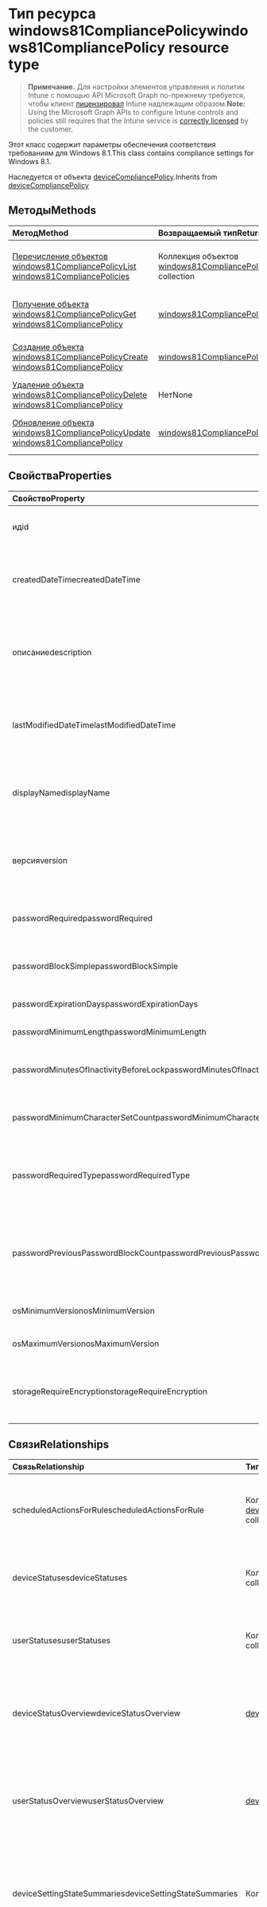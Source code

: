 # <a name="windows81compliancepolicy-resource-type"></a><span data-ttu-id="f5cdc-101">Тип ресурса windows81CompliancePolicy</span><span class="sxs-lookup"><span data-stu-id="f5cdc-101">windows81CompliancePolicy resource type</span></span>

> <span data-ttu-id="f5cdc-102">**Примечание.** Для настройки элементов управления и политик Intune с помощью API Microsoft Graph по-прежнему требуется, чтобы клиент [лицензировал](https://go.microsoft.com/fwlink/?linkid=839381) Intune надлежащим образом.</span><span class="sxs-lookup"><span data-stu-id="f5cdc-102">**Note:** Using the Microsoft Graph APIs to configure Intune controls and policies still requires that the Intune service is [correctly licensed](https://go.microsoft.com/fwlink/?linkid=839381) by the customer.</span></span>

<span data-ttu-id="f5cdc-103">Этот класс содержит параметры обеспечения соответствия требованиям для Windows 8.1.</span><span class="sxs-lookup"><span data-stu-id="f5cdc-103">This class contains compliance settings for Windows 8.1.</span></span>

<span data-ttu-id="f5cdc-104">Наследуется от объекта [deviceCompliancePolicy](../resources/intune_deviceconfig_devicecompliancepolicy.md).</span><span class="sxs-lookup"><span data-stu-id="f5cdc-104">Inherits from [deviceCompliancePolicy](../resources/intune_deviceconfig_devicecompliancepolicy.md)</span></span>

## <a name="methods"></a><span data-ttu-id="f5cdc-105">Методы</span><span class="sxs-lookup"><span data-stu-id="f5cdc-105">Methods</span></span>
|<span data-ttu-id="f5cdc-106">Метод</span><span class="sxs-lookup"><span data-stu-id="f5cdc-106">Method</span></span>|<span data-ttu-id="f5cdc-107">Возвращаемый тип</span><span class="sxs-lookup"><span data-stu-id="f5cdc-107">Return Type</span></span>|<span data-ttu-id="f5cdc-108">Описание</span><span class="sxs-lookup"><span data-stu-id="f5cdc-108">Description</span></span>|
|:---|:---|:---|
|[<span data-ttu-id="f5cdc-109">Перечисление объектов windows81CompliancePolicy</span><span class="sxs-lookup"><span data-stu-id="f5cdc-109">List windows81CompliancePolicies</span></span>](../api/intune_deviceconfig_windows81compliancepolicy_list.md)|<span data-ttu-id="f5cdc-110">Коллекция объектов [windows81CompliancePolicy](../resources/intune_deviceconfig_windows81compliancepolicy.md)</span><span class="sxs-lookup"><span data-stu-id="f5cdc-110">[windows81CompliancePolicy](../resources/intune_deviceconfig_windows81compliancepolicy.md) collection</span></span>|<span data-ttu-id="f5cdc-111">Список свойств и связей объектов [windows81CompliancePolicy](../resources/intune_deviceconfig_windows81compliancepolicy.md).</span><span class="sxs-lookup"><span data-stu-id="f5cdc-111">List properties and relationships of the [windows81CompliancePolicy](../resources/intune_deviceconfig_windows81compliancepolicy.md) objects.</span></span>|
|[<span data-ttu-id="f5cdc-112">Получение объекта windows81CompliancePolicy</span><span class="sxs-lookup"><span data-stu-id="f5cdc-112">Get windows81CompliancePolicy</span></span>](../api/intune_deviceconfig_windows81compliancepolicy_get.md)|[<span data-ttu-id="f5cdc-113">windows81CompliancePolicy</span><span class="sxs-lookup"><span data-stu-id="f5cdc-113">windows81CompliancePolicy</span></span>](../resources/intune_deviceconfig_windows81compliancepolicy.md)|<span data-ttu-id="f5cdc-114">Чтение свойств и связей объекта [windows81CompliancePolicy](../resources/intune_deviceconfig_windows81compliancepolicy.md).</span><span class="sxs-lookup"><span data-stu-id="f5cdc-114">Read properties and relationships of the [windows81CompliancePolicy](../resources/intune_deviceconfig_windows81compliancepolicy.md) object.</span></span>|
|[<span data-ttu-id="f5cdc-115">Создание объекта windows81CompliancePolicy</span><span class="sxs-lookup"><span data-stu-id="f5cdc-115">Create windows81CompliancePolicy</span></span>](../api/intune_deviceconfig_windows81compliancepolicy_create.md)|[<span data-ttu-id="f5cdc-116">windows81CompliancePolicy</span><span class="sxs-lookup"><span data-stu-id="f5cdc-116">windows81CompliancePolicy</span></span>](../resources/intune_deviceconfig_windows81compliancepolicy.md)|<span data-ttu-id="f5cdc-117">Создание объекта [windows81CompliancePolicy](../resources/intune_deviceconfig_windows81compliancepolicy.md).</span><span class="sxs-lookup"><span data-stu-id="f5cdc-117">Create a new [windows81CompliancePolicy](../resources/intune_deviceconfig_windows81compliancepolicy.md) object.</span></span>|
|[<span data-ttu-id="f5cdc-118">Удаление объекта windows81CompliancePolicy</span><span class="sxs-lookup"><span data-stu-id="f5cdc-118">Delete windows81CompliancePolicy</span></span>](../api/intune_deviceconfig_windows81compliancepolicy_delete.md)|<span data-ttu-id="f5cdc-119">Нет</span><span class="sxs-lookup"><span data-stu-id="f5cdc-119">None</span></span>|<span data-ttu-id="f5cdc-120">Удаление объекта [windows81CompliancePolicy](../resources/intune_deviceconfig_windows81compliancepolicy.md).</span><span class="sxs-lookup"><span data-stu-id="f5cdc-120">Deletes a [windows81CompliancePolicy](../resources/intune_deviceconfig_windows81compliancepolicy.md).</span></span>|
|[<span data-ttu-id="f5cdc-121">Обновление объекта windows81CompliancePolicy</span><span class="sxs-lookup"><span data-stu-id="f5cdc-121">Update windows81CompliancePolicy</span></span>](../api/intune_deviceconfig_windows81compliancepolicy_update.md)|[<span data-ttu-id="f5cdc-122">windows81CompliancePolicy</span><span class="sxs-lookup"><span data-stu-id="f5cdc-122">windows81CompliancePolicy</span></span>](../resources/intune_deviceconfig_windows81compliancepolicy.md)|<span data-ttu-id="f5cdc-123">Обновление свойств объекта [windows81CompliancePolicy](../resources/intune_deviceconfig_windows81compliancepolicy.md).</span><span class="sxs-lookup"><span data-stu-id="f5cdc-123">Update the properties of a [windows81CompliancePolicy](../resources/intune_deviceconfig_windows81compliancepolicy.md) object.</span></span>|

## <a name="properties"></a><span data-ttu-id="f5cdc-124">Свойства</span><span class="sxs-lookup"><span data-stu-id="f5cdc-124">Properties</span></span>
|<span data-ttu-id="f5cdc-125">Свойство</span><span class="sxs-lookup"><span data-stu-id="f5cdc-125">Property</span></span>|<span data-ttu-id="f5cdc-126">Тип</span><span class="sxs-lookup"><span data-stu-id="f5cdc-126">Type</span></span>|<span data-ttu-id="f5cdc-127">Описание</span><span class="sxs-lookup"><span data-stu-id="f5cdc-127">Description</span></span>|
|:---|:---|:---|
|<span data-ttu-id="f5cdc-128">ид</span><span class="sxs-lookup"><span data-stu-id="f5cdc-128">id</span></span>|<span data-ttu-id="f5cdc-129">Строка</span><span class="sxs-lookup"><span data-stu-id="f5cdc-129">String</span></span>|<span data-ttu-id="f5cdc-130">Ключ объекта.</span><span class="sxs-lookup"><span data-stu-id="f5cdc-130">Key of the entity.</span></span> <span data-ttu-id="f5cdc-131">Наследуется от объекта [deviceCompliancePolicy](../resources/intune_deviceconfig_devicecompliancepolicy.md).</span><span class="sxs-lookup"><span data-stu-id="f5cdc-131">Inherited from [deviceCompliancePolicy](../resources/intune_deviceconfig_devicecompliancepolicy.md)</span></span>|
|<span data-ttu-id="f5cdc-132">createdDateTime</span><span class="sxs-lookup"><span data-stu-id="f5cdc-132">createdDateTime</span></span>|<span data-ttu-id="f5cdc-133">DateTimeOffset</span><span class="sxs-lookup"><span data-stu-id="f5cdc-133">DateTimeOffset</span></span>|<span data-ttu-id="f5cdc-134">Дата и время создания объекта.</span><span class="sxs-lookup"><span data-stu-id="f5cdc-134">DateTime the object was created.</span></span> <span data-ttu-id="f5cdc-135">Наследуется от объекта [deviceCompliancePolicy](../resources/intune_deviceconfig_devicecompliancepolicy.md).</span><span class="sxs-lookup"><span data-stu-id="f5cdc-135">Inherited from [deviceCompliancePolicy](../resources/intune_deviceconfig_devicecompliancepolicy.md)</span></span>|
|<span data-ttu-id="f5cdc-136">описание</span><span class="sxs-lookup"><span data-stu-id="f5cdc-136">description</span></span>|<span data-ttu-id="f5cdc-137">Строка</span><span class="sxs-lookup"><span data-stu-id="f5cdc-137">String</span></span>|<span data-ttu-id="f5cdc-138">Указанное администратором описание конфигурации устройства.</span><span class="sxs-lookup"><span data-stu-id="f5cdc-138">Admin provided description of the Device Configuration.</span></span> <span data-ttu-id="f5cdc-139">Наследуется от объекта [deviceCompliancePolicy](../resources/intune_deviceconfig_devicecompliancepolicy.md).</span><span class="sxs-lookup"><span data-stu-id="f5cdc-139">Inherited from [deviceCompliancePolicy](../resources/intune_deviceconfig_devicecompliancepolicy.md)</span></span>|
|<span data-ttu-id="f5cdc-140">lastModifiedDateTime</span><span class="sxs-lookup"><span data-stu-id="f5cdc-140">lastModifiedDateTime</span></span>|<span data-ttu-id="f5cdc-141">DateTimeOffset</span><span class="sxs-lookup"><span data-stu-id="f5cdc-141">DateTimeOffset</span></span>|<span data-ttu-id="f5cdc-142">Дата и время последнего изменения объекта.</span><span class="sxs-lookup"><span data-stu-id="f5cdc-142">DateTime the object was last modified.</span></span> <span data-ttu-id="f5cdc-143">Наследуется от объекта [deviceCompliancePolicy](../resources/intune_deviceconfig_devicecompliancepolicy.md).</span><span class="sxs-lookup"><span data-stu-id="f5cdc-143">Inherited from [deviceCompliancePolicy](../resources/intune_deviceconfig_devicecompliancepolicy.md)</span></span>|
|<span data-ttu-id="f5cdc-144">displayName</span><span class="sxs-lookup"><span data-stu-id="f5cdc-144">displayName</span></span>|<span data-ttu-id="f5cdc-145">Строка</span><span class="sxs-lookup"><span data-stu-id="f5cdc-145">String</span></span>|<span data-ttu-id="f5cdc-146">Указанное администратором имя конфигурации устройства.</span><span class="sxs-lookup"><span data-stu-id="f5cdc-146">Admin provided name of the device configuration.</span></span> <span data-ttu-id="f5cdc-147">Наследуется от объекта [deviceCompliancePolicy](../resources/intune_deviceconfig_devicecompliancepolicy.md).</span><span class="sxs-lookup"><span data-stu-id="f5cdc-147">Inherited from [deviceCompliancePolicy](../resources/intune_deviceconfig_devicecompliancepolicy.md)</span></span>|
|<span data-ttu-id="f5cdc-148">версия</span><span class="sxs-lookup"><span data-stu-id="f5cdc-148">version</span></span>|<span data-ttu-id="f5cdc-149">Int32</span><span class="sxs-lookup"><span data-stu-id="f5cdc-149">Int32</span></span>|<span data-ttu-id="f5cdc-150">Версия конфигурации устройства.</span><span class="sxs-lookup"><span data-stu-id="f5cdc-150">Version of the device configuration.</span></span> <span data-ttu-id="f5cdc-151">Наследуется от объекта [deviceCompliancePolicy](../resources/intune_deviceconfig_devicecompliancepolicy.md).</span><span class="sxs-lookup"><span data-stu-id="f5cdc-151">Inherited from [deviceCompliancePolicy](../resources/intune_deviceconfig_devicecompliancepolicy.md)</span></span>|
|<span data-ttu-id="f5cdc-152">passwordRequired</span><span class="sxs-lookup"><span data-stu-id="f5cdc-152">passwordRequired</span></span>|<span data-ttu-id="f5cdc-153">Boolean (логический)</span><span class="sxs-lookup"><span data-stu-id="f5cdc-153">Boolean</span></span>|<span data-ttu-id="f5cdc-154">Указывает, что для разблокировки устройства с Windows требуется пароль.</span><span class="sxs-lookup"><span data-stu-id="f5cdc-154">Require a password to unlock Windows device.</span></span>|
|<span data-ttu-id="f5cdc-155">passwordBlockSimple</span><span class="sxs-lookup"><span data-stu-id="f5cdc-155">passwordBlockSimple</span></span>|<span data-ttu-id="f5cdc-156">Boolean (логический)</span><span class="sxs-lookup"><span data-stu-id="f5cdc-156">Boolean</span></span>|<span data-ttu-id="f5cdc-157">Указывает, требуется ли блокировать простой пароль.</span><span class="sxs-lookup"><span data-stu-id="f5cdc-157">Indicates whether or not to block simple password.</span></span>|
|<span data-ttu-id="f5cdc-158">passwordExpirationDays</span><span class="sxs-lookup"><span data-stu-id="f5cdc-158">passwordExpirationDays</span></span>|<span data-ttu-id="f5cdc-159">Int32</span><span class="sxs-lookup"><span data-stu-id="f5cdc-159">Int32</span></span>|<span data-ttu-id="f5cdc-160">Срок действия пароля (в днях).</span><span class="sxs-lookup"><span data-stu-id="f5cdc-160">Password expiration in days.</span></span>|
|<span data-ttu-id="f5cdc-161">passwordMinimumLength</span><span class="sxs-lookup"><span data-stu-id="f5cdc-161">passwordMinimumLength</span></span>|<span data-ttu-id="f5cdc-162">Int32</span><span class="sxs-lookup"><span data-stu-id="f5cdc-162">Int32</span></span>|<span data-ttu-id="f5cdc-163">Минимальная длина пароля.</span><span class="sxs-lookup"><span data-stu-id="f5cdc-163">The minimum password length.</span></span>|
|<span data-ttu-id="f5cdc-164">passwordMinutesOfInactivityBeforeLock</span><span class="sxs-lookup"><span data-stu-id="f5cdc-164">passwordMinutesOfInactivityBeforeLock</span></span>|<span data-ttu-id="f5cdc-165">Int32</span><span class="sxs-lookup"><span data-stu-id="f5cdc-165">Int32</span></span>|<span data-ttu-id="f5cdc-166">Период бездействия (в минутах), по истечении которого будет запрашиваться ввод пароля.</span><span class="sxs-lookup"><span data-stu-id="f5cdc-166">Minutes of inactivity before a password is required.</span></span>|
|<span data-ttu-id="f5cdc-167">passwordMinimumCharacterSetCount</span><span class="sxs-lookup"><span data-stu-id="f5cdc-167">passwordMinimumCharacterSetCount</span></span>|<span data-ttu-id="f5cdc-168">Int32</span><span class="sxs-lookup"><span data-stu-id="f5cdc-168">Int32</span></span>|<span data-ttu-id="f5cdc-169">Количество наборов символов, которые требуются для пароля.</span><span class="sxs-lookup"><span data-stu-id="f5cdc-169">The number of character sets required in the password.</span></span>|
|<span data-ttu-id="f5cdc-170">passwordRequiredType</span><span class="sxs-lookup"><span data-stu-id="f5cdc-170">passwordRequiredType</span></span>|[<span data-ttu-id="f5cdc-171">requiredPasswordType</span><span class="sxs-lookup"><span data-stu-id="f5cdc-171">requiredPasswordType</span></span>](../resources/intune_deviceconfig_requiredpasswordtype.md)|<span data-ttu-id="f5cdc-p107">Требуемый тип пароля. Возможные значения: `deviceDefault`, `alphanumeric`, `numeric`.</span><span class="sxs-lookup"><span data-stu-id="f5cdc-p107">The required password type. The possible values are: `deviceDefault`, `alphanumeric`, `numeric`.</span></span>|
|<span data-ttu-id="f5cdc-174">passwordPreviousPasswordBlockCount</span><span class="sxs-lookup"><span data-stu-id="f5cdc-174">passwordPreviousPasswordBlockCount</span></span>|<span data-ttu-id="f5cdc-175">Int32</span><span class="sxs-lookup"><span data-stu-id="f5cdc-175">Int32</span></span>|<span data-ttu-id="f5cdc-176">Количество предыдущих паролей, повторное использование которых следует запретить.</span><span class="sxs-lookup"><span data-stu-id="f5cdc-176">The number of previous passwords to prevent re-use of.</span></span> <span data-ttu-id="f5cdc-177">Допустимые значения: от 0 до 24.</span><span class="sxs-lookup"><span data-stu-id="f5cdc-177">Valid values 0 to 24</span></span>|
|<span data-ttu-id="f5cdc-178">osMinimumVersion</span><span class="sxs-lookup"><span data-stu-id="f5cdc-178">osMinimumVersion</span></span>|<span data-ttu-id="f5cdc-179">Строка</span><span class="sxs-lookup"><span data-stu-id="f5cdc-179">String</span></span>|<span data-ttu-id="f5cdc-180">Минимальная версия Windows 8.1.</span><span class="sxs-lookup"><span data-stu-id="f5cdc-180">Minimum Windows 8.1 version.</span></span>|
|<span data-ttu-id="f5cdc-181">osMaximumVersion</span><span class="sxs-lookup"><span data-stu-id="f5cdc-181">osMaximumVersion</span></span>|<span data-ttu-id="f5cdc-182">Строка</span><span class="sxs-lookup"><span data-stu-id="f5cdc-182">String</span></span>|<span data-ttu-id="f5cdc-183">Максимальная версия Windows 8.1.</span><span class="sxs-lookup"><span data-stu-id="f5cdc-183">Maximum Windows 8.1 version.</span></span>|
|<span data-ttu-id="f5cdc-184">storageRequireEncryption</span><span class="sxs-lookup"><span data-stu-id="f5cdc-184">storageRequireEncryption</span></span>|<span data-ttu-id="f5cdc-185">Boolean (логический)</span><span class="sxs-lookup"><span data-stu-id="f5cdc-185">Boolean</span></span>|<span data-ttu-id="f5cdc-186">Указывает, обязательно ли шифрование данных на устройстве с Windows 8.1.</span><span class="sxs-lookup"><span data-stu-id="f5cdc-186">Indicates whether or not to require encryption on a windows 8.1 device.</span></span>|

## <a name="relationships"></a><span data-ttu-id="f5cdc-187">Связи</span><span class="sxs-lookup"><span data-stu-id="f5cdc-187">Relationships</span></span>
|<span data-ttu-id="f5cdc-188">Связь</span><span class="sxs-lookup"><span data-stu-id="f5cdc-188">Relationship</span></span>|<span data-ttu-id="f5cdc-189">Тип</span><span class="sxs-lookup"><span data-stu-id="f5cdc-189">Type</span></span>|<span data-ttu-id="f5cdc-190">Описание</span><span class="sxs-lookup"><span data-stu-id="f5cdc-190">Description</span></span>|
|:---|:---|:---|
|<span data-ttu-id="f5cdc-191">scheduledActionsForRule</span><span class="sxs-lookup"><span data-stu-id="f5cdc-191">scheduledActionsForRule</span></span>|<span data-ttu-id="f5cdc-192">Коллекция [deviceComplianceScheduledActionForRule](../resources/intune_deviceconfig_devicecompliancescheduledactionforrule.md)</span><span class="sxs-lookup"><span data-stu-id="f5cdc-192">[deviceComplianceScheduledActionForRule](../resources/intune_deviceconfig_devicecompliancescheduledactionforrule.md) collection</span></span>|<span data-ttu-id="f5cdc-193">Список запланированных действий для этого правила. Наследуется от объекта [deviceCompliancePolicy](../resources/intune_deviceconfig_devicecompliancepolicy.md).</span><span class="sxs-lookup"><span data-stu-id="f5cdc-193">The list of scheduled action for this rule Inherited from [deviceCompliancePolicy](../resources/intune_deviceconfig_devicecompliancepolicy.md)</span></span>|
|<span data-ttu-id="f5cdc-194">deviceStatuses</span><span class="sxs-lookup"><span data-stu-id="f5cdc-194">deviceStatuses</span></span>|<span data-ttu-id="f5cdc-195">Коллекция объектов [deviceComplianceDeviceStatus](../resources/intune_deviceconfig_devicecompliancedevicestatus.md)</span><span class="sxs-lookup"><span data-stu-id="f5cdc-195">[deviceComplianceDeviceStatus](../resources/intune_deviceconfig_devicecompliancedevicestatus.md) collection</span></span>|<span data-ttu-id="f5cdc-196">Список DeviceComplianceDeviceStatus.</span><span class="sxs-lookup"><span data-stu-id="f5cdc-196">List of DeviceComplianceDeviceStatus.</span></span> <span data-ttu-id="f5cdc-197">Наследуется от объекта [deviceCompliancePolicy](../resources/intune_deviceconfig_devicecompliancepolicy.md).</span><span class="sxs-lookup"><span data-stu-id="f5cdc-197">Inherited from [deviceCompliancePolicy](../resources/intune_deviceconfig_devicecompliancepolicy.md)</span></span>|
|<span data-ttu-id="f5cdc-198">userStatuses</span><span class="sxs-lookup"><span data-stu-id="f5cdc-198">userStatuses</span></span>|<span data-ttu-id="f5cdc-199">Коллекция объектов [deviceComplianceUserStatus](../resources/intune_deviceconfig_devicecomplianceuserstatus.md)</span><span class="sxs-lookup"><span data-stu-id="f5cdc-199">[deviceComplianceUserStatus](../resources/intune_deviceconfig_devicecomplianceuserstatus.md) collection</span></span>|<span data-ttu-id="f5cdc-200">Список DeviceComplianceUserStatus.</span><span class="sxs-lookup"><span data-stu-id="f5cdc-200">List of DeviceComplianceUserStatus.</span></span> <span data-ttu-id="f5cdc-201">Наследуется от объекта [deviceCompliancePolicy](../resources/intune_deviceconfig_devicecompliancepolicy.md).</span><span class="sxs-lookup"><span data-stu-id="f5cdc-201">Inherited from [deviceCompliancePolicy](../resources/intune_deviceconfig_devicecompliancepolicy.md)</span></span>|
|<span data-ttu-id="f5cdc-202">deviceStatusOverview</span><span class="sxs-lookup"><span data-stu-id="f5cdc-202">deviceStatusOverview</span></span>|[<span data-ttu-id="f5cdc-203">deviceComplianceDeviceOverview</span><span class="sxs-lookup"><span data-stu-id="f5cdc-203">deviceComplianceDeviceOverview</span></span>](../resources/intune_deviceconfig_devicecompliancedeviceoverview.md)|<span data-ttu-id="f5cdc-204">Обзор состояния обеспечения соответствия требованиям для устройств. Наследуется от объекта [deviceCompliancePolicy](../resources/intune_deviceconfig_devicecompliancepolicy.md).</span><span class="sxs-lookup"><span data-stu-id="f5cdc-204">Device compliance devices status overview Inherited from [deviceCompliancePolicy](../resources/intune_deviceconfig_devicecompliancepolicy.md)</span></span>|
|<span data-ttu-id="f5cdc-205">userStatusOverview</span><span class="sxs-lookup"><span data-stu-id="f5cdc-205">userStatusOverview</span></span>|[<span data-ttu-id="f5cdc-206">deviceComplianceUserOverview</span><span class="sxs-lookup"><span data-stu-id="f5cdc-206">deviceComplianceUserOverview</span></span>](../resources/intune_deviceconfig_devicecomplianceuseroverview.md)|<span data-ttu-id="f5cdc-207">Обзор состояния обеспечения соответствия требованиям для устройств, указанного для пользователей. Наследуется от объекта [deviceCompliancePolicy](../resources/intune_deviceconfig_devicecompliancepolicy.md).</span><span class="sxs-lookup"><span data-stu-id="f5cdc-207">Device compliance users status overview Inherited from [deviceCompliancePolicy](../resources/intune_deviceconfig_devicecompliancepolicy.md)</span></span>|
|<span data-ttu-id="f5cdc-208">deviceSettingStateSummaries</span><span class="sxs-lookup"><span data-stu-id="f5cdc-208">deviceSettingStateSummaries</span></span>|<span data-ttu-id="f5cdc-209">Коллекция [settingStateDeviceSummary](../resources/intune_deviceconfig_settingstatedevicesummary.md)</span><span class="sxs-lookup"><span data-stu-id="f5cdc-209">[settingStateDeviceSummary](../resources/intune_deviceconfig_settingstatedevicesummary.md) collection</span></span>|<span data-ttu-id="f5cdc-210">Сводка данных о состоянии настройки обеспечения соответствия требованиям для устройств. Наследуется от объекта [deviceCompliancePolicy](../resources/intune_deviceconfig_devicecompliancepolicy.md).</span><span class="sxs-lookup"><span data-stu-id="f5cdc-210">Compliance Setting State Device Summary Inherited from [deviceCompliancePolicy](../resources/intune_deviceconfig_devicecompliancepolicy.md)</span></span>|
|<span data-ttu-id="f5cdc-211">задания</span><span class="sxs-lookup"><span data-stu-id="f5cdc-211">assignments</span></span>|<span data-ttu-id="f5cdc-212">Коллекция [deviceCompliancePolicyAssignment](../resources/intune_deviceconfig_devicecompliancepolicyassignment.md)</span><span class="sxs-lookup"><span data-stu-id="f5cdc-212">[deviceCompliancePolicyAssignment](../resources/intune_deviceconfig_devicecompliancepolicyassignment.md) collection</span></span>|<span data-ttu-id="f5cdc-213">Коллекция назначений для этой политики соответствия требованиям.</span><span class="sxs-lookup"><span data-stu-id="f5cdc-213">The collection of assignments for this compliance policy.</span></span> <span data-ttu-id="f5cdc-214">Наследуется от объекта [deviceCompliancePolicy](../resources/intune_deviceconfig_devicecompliancepolicy.md).</span><span class="sxs-lookup"><span data-stu-id="f5cdc-214">Inherited from [deviceCompliancePolicy](../resources/intune_deviceconfig_devicecompliancepolicy.md)</span></span>|

## <a name="json-representation"></a><span data-ttu-id="f5cdc-215">Представление JSON</span><span class="sxs-lookup"><span data-stu-id="f5cdc-215">JSON Representation</span></span>
<span data-ttu-id="f5cdc-216">Ниже представлено описание ресурса в формате JSON.</span><span class="sxs-lookup"><span data-stu-id="f5cdc-216">Here is a JSON representation of the resource.</span></span>
<!--{
  "blockType": "resource",
  "baseType": "microsoft.graph.deviceCompliancePolicy",
  "keyProperty": "id",
  "@odata.type": "microsoft.graph.windows81CompliancePolicy"
}-->
``` json
{
  "@odata.type": "#microsoft.graph.windows81CompliancePolicy",
  "id": "String (identifier)",
  "createdDateTime": "String (timestamp)",
  "description": "String",
  "lastModifiedDateTime": "String (timestamp)",
  "displayName": "String",
  "version": 1024,
  "passwordRequired": true,
  "passwordBlockSimple": true,
  "passwordExpirationDays": 1024,
  "passwordMinimumLength": 1024,
  "passwordMinutesOfInactivityBeforeLock": 1024,
  "passwordMinimumCharacterSetCount": 1024,
  "passwordRequiredType": "String",
  "passwordPreviousPasswordBlockCount": 1024,
  "osMinimumVersion": "String",
  "osMaximumVersion": "String",
  "storageRequireEncryption": true
}
```








